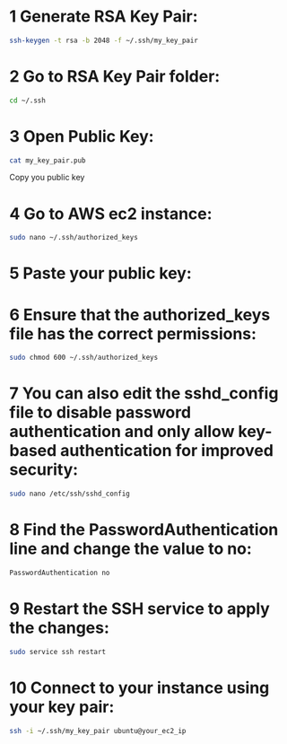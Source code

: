 # 1 Generate RSA Key Pair: #

```bash
ssh-keygen -t rsa -b 2048 -f ~/.ssh/my_key_pair
```

# 2 Go to RSA Key Pair folder: #

```bash
cd ~/.ssh
```

# 3 Open Public Key: #

```bash
cat my_key_pair.pub
```

Copy you public key

# 4 Go to AWS ec2 instance: #

```bash
sudo nano ~/.ssh/authorized_keys
```

# 5 Paste your public key: #

# 6 Ensure that the authorized_keys file has the correct permissions: #

```bash
sudo chmod 600 ~/.ssh/authorized_keys
```

# 7 You can also edit the sshd_config file to disable password authentication and only allow key-based authentication for improved security: #

```bash
sudo nano /etc/ssh/sshd_config
```

# 8 Find the PasswordAuthentication line and change the value to no: #

```bash
PasswordAuthentication no
```

# 9 Restart the SSH service to apply the changes: #

```bash
sudo service ssh restart
```

# 10 Connect to your instance using your key pair: #

```bash
ssh -i ~/.ssh/my_key_pair ubuntu@your_ec2_ip
```
